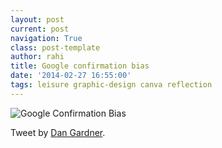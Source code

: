 ```yaml
---
layout: post
current: post
navigation: True
class: post-template
author: rahi
title: Google confirmation bias
date: '2014-02-27 16:55:00'
tags: leisure graphic-design canva reflection
---
```


![Google Confirmation Bias][1]

Tweet by [Dan Gardner](https://twitter.com/dgardner/status/409369413805019136 "@dgardner ").

[1]: https://lh3.googleusercontent.com/9LhFDZKm8OJg_pPLRRVbBK0WLfQhkLSvmNBpZ7JSOwPvwCwBHwspRCp4CaTdZwJbyjTy7vNXcDoPzDqafc5D0oJPjBHsgaLYmLjR7OF4JKHABaLOdNrh3sXOjM2IhXUovMqP-dk1gIaOm74teDKR56DM98nv0eLT9K18ZQqERcqae7B6sMSaNkzLX6BDbtCuCWnBLvl8tsS9wpUN6J5htDg0fexuGkcO-ZRgRFOs3gwM5XSYicBNTKgL9EvyoPCZEm0icOTRuWHSYAtItEBy0tspyxRybOdCQSJxeKrEwHYetRvYo8R19ksFUnQfgSMyRCCy7nut2fxR9KiMTHHeoZbkiiqAsfiAnzNz4Xywc06XYDYPXSP0ymg-TfxB-o4ZyurzKs0dN0Ck7modw_I18gSr0rRhhcQofAK3bNAvaH4eHg5km9sHIw8FeP1pAGvcbJLiPrCbq74jNIMdUc4yphmVnIToP2g7LhorEBVdj6zSBcVsL9q7P1BczXDxmodhWXAupsGZOoPJazXJIEanyzHo_qHdCUa03VDYwUhgWGUGLGHMU4rnT73O0So2Ep6rkuIkubsXNh9wPWUTYPSHT6lHXrpxcPxtb7SUmNIKwqFVxAcaTTmN0A=w923-h692-no
